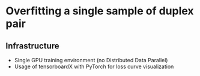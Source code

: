 # Overfitting a single sample of duplex pair

## Infrastructure
- Single GPU training environment (no Distributed Data Parallel)
- Usage of tensorboardX with PyTorch for loss curve visualization